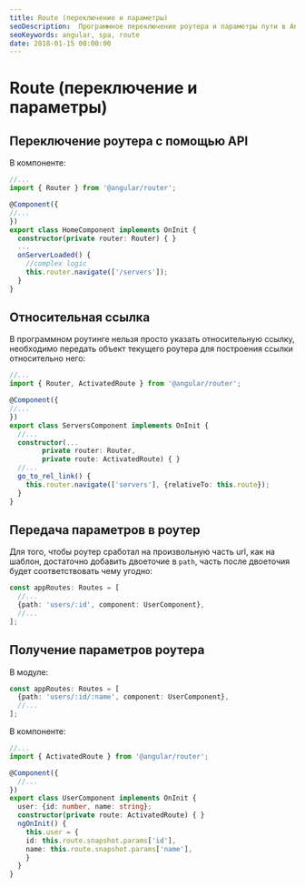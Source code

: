 ```yaml
---
title: Route (переключение и параметры)
seoDescription:  Программное переключение роутера и параметры пути в Angular5.
seoKeywords: angular, spa, route
date: 2018-01-15 00:00:00
---
```

# Route (переключение и параметры)

## Переключение роутера с помощью API

В компоненте:

```typescript
//...
import { Router } from '@angular/router';

@Component({
//...
})
export class HomeComponent implements OnInit {
  constructor(private router: Router) { }
  ...
  onServerLoaded() {
    //complex logic
    this.router.navigate(['/servers']);
  }
}
```

## Относительная ссылка

В программном роутинге нельзя просто указать относительную ссылку, необходимо передать объект текущего роутера для построения ссылки относительно него:

```typescript
//...
import { Router, ActivatedRoute } from '@angular/router';

@Component({
//...
})
export class ServersComponent implements OnInit {
  //...
  constructor(...
        private router: Router,
        private route: ActivatedRoute) { }
  //...
  go_to_rel_link() {
    this.router.navigate(['servers'], {relativeTo: this.route});
  }
}
```

## Передача параметров в роутер

Для того, чтобы роутер сработал на произвольную часть url, как на шаблон, достаточно добавить двоеточие в `path`, часть после двоеточия будет соответствовать чему угодно:

```typescript
const appRoutes: Routes = [
  //...
  {path: 'users/:id', component: UserComponent},
  //...
];
```

## Получение параметров роутера

В модуле:

```typescript
const appRoutes: Routes = [
  {path: 'users/:id/:name', component: UserComponent},
  //...
];
```

В компоненте:

```typescript
//...
import { ActivatedRoute } from '@angular/router';

@Component({
  //...
})
export class UserComponent implements OnInit {
  user: {id: number, name: string};
  constructor(private route: ActivatedRoute) { }
  ngOnInit() {
    this.user = {
    id: this.route.snapshot.params['id'],
    name: this.route.snapshot.params['name'],
    }
  }
}
```